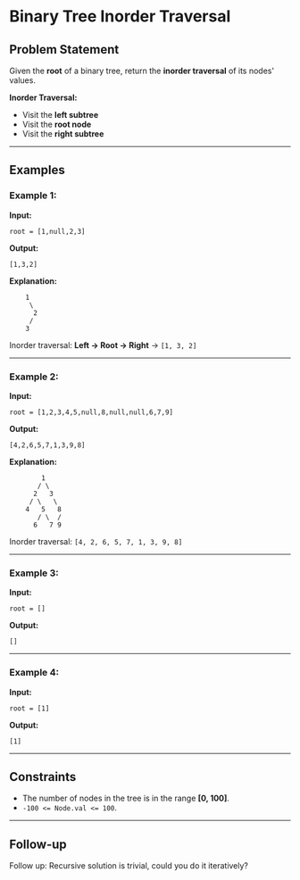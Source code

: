 # Binary Tree Inorder Traversal

## Problem Statement

Given the **root** of a binary tree, return the **inorder traversal** of its nodes' values.

**Inorder Traversal:**  
- Visit the **left subtree**  
- Visit the **root node**  
- Visit the **right subtree**  

---

## Examples

### Example 1:

**Input:**  
```plaintext
root = [1,null,2,3]
```
**Output:**  
```plaintext
[1,3,2]
```
**Explanation:**  
```
    1
     \
      2
     /
    3
```
Inorder traversal: **Left → Root → Right** → `[1, 3, 2]`

---

### Example 2:

**Input:**  
```plaintext
root = [1,2,3,4,5,null,8,null,null,6,7,9]
```
**Output:**  
```plaintext
[4,2,6,5,7,1,3,9,8]
```
**Explanation:**  
```
        1
       / \
      2   3
     / \   \
    4   5   8
       / \  /
      6   7 9
```
Inorder traversal: `[4, 2, 6, 5, 7, 1, 3, 9, 8]`

---

### Example 3:

**Input:**  
```plaintext
root = []
```
**Output:**  
```plaintext
[]
```

---

### Example 4:

**Input:**  
```plaintext
root = [1]
```
**Output:**  
```plaintext
[1]
```

---

## Constraints

- The number of nodes in the tree is in the range **[0, 100]**.
- `-100 <= Node.val <= 100`.

---

## Follow-up

Follow up: Recursive solution is trivial, could you do it iteratively?